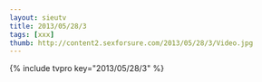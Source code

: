 ```yaml
--- 
layout: sieutv
title: 2013/05/28/3
tags: [xxx]
thumb: http://content2.sexforsure.com/2013/05/28/3/Video.jpg
---
```

{% include tvpro key="2013/05/28/3" %} 
